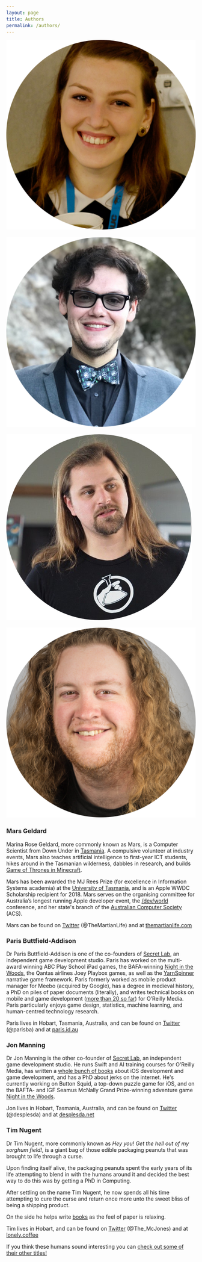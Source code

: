 ```yaml
---
layout: page
title: Authors
permalink: /authors/
---
```


<div class="maxwidth-container">
	<div class="headshot">
		<img src="https://github.com/AIwithSwift/AIwithSwift.github.io/blob/master/public/mars.png">
	</div>
	&emsp;&ensp;
	<div class="headshot">
		<img src="https://github.com/AIwithSwift/AIwithSwift.github.io/blob/master/public/paris.png">
	</div>
	&emsp;&ensp;
	<div class="headshot">
		<img src="https://github.com/AIwithSwift/AIwithSwift.github.io/blob/master/public/jon.png">
	</div>
	&emsp;&ensp;
	<div class="headshot">
		<img src="https://github.com/AIwithSwift/AIwithSwift.github.io/blob/master/public/tim.png">
	</div>
</div>

### Mars Geldard

Marina Rose Geldard, more commonly known as Mars, is a Computer Scientist from Down Under in [Tasmania](https://www.lonelyplanet.com/australia/tasmania). A compulsive volunteer at industry events, Mars also teaches artificial intelligence to first-year ICT students, hikes around in the Tasmanian wilderness, dabbles in research, and builds [Game of Thrones in Minecraft](http://www.westeroscraft.com).

Mars has been awarded the MJ Rees Prize (for excellence in Information Systems academia) at the [University of Tasmania](http://www.utas.edu.au), and is an Apple WWDC Scholarship recipient for 2018. Mars serves on the organising committee for Australia’s longest running Apple developer event, the [/dev/world](https://devworld.com.au) conference, and her state's branch of the [Australian Computer Society](https://www.acs.org.au) (ACS).

Mars can be found on [Twitter](https://twitter.com/TheMartianLife) (@TheMartianLife) and at [themartianlife.com](http://www.themartianlife.com)

### Paris Buttfield-Addison

Dr Paris Buttfield-Addison is one of the co-founders of [Secret Lab](https://www.secretlab.com.au), an independent game development studio. Paris has worked on the multi-award winning ABC Play School iPad games, the BAFA-winning [Night in the Woods](http://www.nightinthewoods.com), the Qantas airlines Joey Playbox games, as well as the [YarnSpinner](http://github.com/thesecretlab/yarnspinner) narrative game framework. Paris formerly worked as mobile product manager for Meebo (acquired by Google), has a degree in medieval history, a PhD on piles of paper documents (literally), and writes technical books on mobile and game development ([more than 20 so far](https://www.amazon.com/default/e/B007RTYDXC/ref=sr_ntt_srch_lnk_1?qid=1531416457&sr=8-1&redirectedFromKindleDbs=true)) for O’Reilly Media. Paris particularly enjoys game design, statistics, machine learning, and human-centred technology research. 

Paris lives in Hobart, Tasmania, Australia, and can be found on [Twitter](https://twitter.com/parisba) (@parisba) and at [paris.id.au](http://www.paris.id.au)

### Jon Manning

Dr Jon Manning is the other co-founder of [Secret Lab](https://www.secretlab.com.au), an independent game development studio. He runs Swift and AI training courses for O'Reilly Media, has written a [whole bunch of books](https://www.amazon.com/s/ref=nb_sb_noss?url=search-alias%3Daps&field-keywords=Jonathon+Manning) about iOS development and game development, and has a PhD about jerks on the internet. He's currently working on Button Squid, a top-down puzzle game for iOS, and on the BAFTA- and IGF Seamus McNally Grand Prize-winning adventure game [Night in the Woods](http://www.nightinthewoods.com).

Jon lives in Hobart, Tasmania, Australia, and can be found on [Twitter](https://twitter.com/desplesda) (@desplesda) and at [desplesda.net](http://desplesda.net)

### Tim Nugent

Dr Tim Nugent, more commonly known as *Hey you! Get the hell out of my sorghum field!*, is a giant bag of those edible packaging peanuts that was brought to life through a curse.

Upon finding itself alive, the packaging peanuts spent the early years of its life attempting to blend in with the humans around it and decided the best way to do this was by getting a PhD in Computing.

After settling on the name Tim Nugent, he now spends all his time attempting to cure the curse and return once more unto the sweet bliss of being a shipping product.

On the side he helps write [books](https://www.amazon.com/default/e/B00PJ0L1N6/ref=sr_ntt_srch_lnk_4?qid=1531416457&sr=8-4&redirectedFromKindleDbs=true) as the feel of paper is relaxing.

Tim lives in Hobart, and can be found on [Twitter](https://twitter.com/The_Mcjones) (@The_McJones) and at [lonely.coffee](https://www.lonely.coffee)

<p class="message">If you think these humans sound interesting you can <a href="https://www.secretlab.com.au/books">check out some of their other titles!</a></p>
